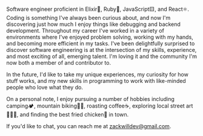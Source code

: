 Software engineer proficient in Elixir🧪, Ruby💎, JavaScript🟨, and React⚛️. Coding is something I've always been curious about, and now I'm discovering just how much I enjoy things like debugging and backend development. Throughout my career I've worked in a variety of environments where I've enjoyed problem solving, working with my hands, and becoming more efficient in my tasks. I've been delightfully surprised to discover software engineering is at the intersection of my skills, experience, and most exciting of all, emerging talent. I'm loving it and the community I'm now both a member of and contributor to.

In the future, I'd like to take my unique experiences, my curiosity for how stuff works, and my new skills in programming to work with like-minded people who love what they do.

On a personal note, I enjoy pursuing a number of hobbies including camping🏕, mountain biking🚵‍♂️, roasting coffee☕️, exploring local street art👨🏼‍🎨, and finding the best fried chicken🍗 in town.

If you'd like to chat, you can reach me at zackwilldev@gmail.com.
